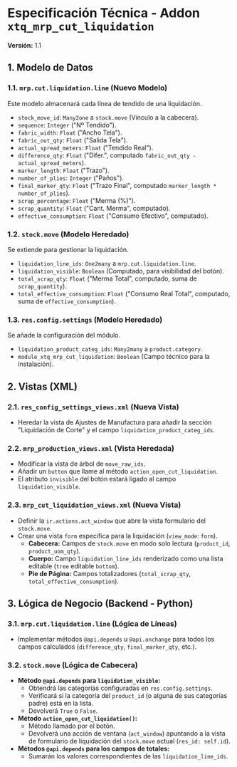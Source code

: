 # Especificación Técnica - Addon `xtq_mrp_cut_liquidation`
**Versión:** 1.1

## 1. Modelo de Datos

### 1.1. `mrp.cut.liquidation.line` (Nuevo Modelo)
Este modelo almacenará cada línea de tendido de una liquidación.
*   `stock_move_id`: `Many2one` a `stock.move` (Vínculo a la cabecera).
*   `sequence`: `Integer` ("Nº Tendido").
*   `fabric_width`: `Float` ("Ancho Tela").
*   `fabric_out_qty`: `Float` ("Salida Tela").
*   `actual_spread_meters`: `Float` ("Tendido Real").
*   `difference_qty`: `Float` ("Difer.", computado `fabric_out_qty - actual_spread_meters`).
*   `marker_length`: `Float` ("Trazo").
*   `number_of_plies`: `Integer` ("Paños").
*   `final_marker_qty`: `Float` ("Trazo Final", computado `marker_length * number_of_plies`).
*   `scrap_percentage`: `Float` ("Merma (%)").
*   `scrap_quantity`: `Float` ("Cant. Merma", computado).
*   `effective_consumption`: `Float` ("Consumo Efectivo", computado).

### 1.2. `stock.move` (Modelo Heredado)
Se extiende para gestionar la liquidación.
*   `liquidation_line_ids`: `One2many` a `mrp.cut.liquidation.line`.
*   `liquidation_visible`: `Boolean` (Computado, para visibilidad del botón).
*   `total_scrap_qty`: `Float` ("Merma Total", computado, suma de `scrap_quantity`).
*   `total_effective_consumption`: `Float` ("Consumo Real Total", computado, suma de `effective_consumption`).

### 1.3. `res.config.settings` (Modelo Heredado)
Se añade la configuración del módulo.
*   `liquidation_product_categ_ids`: `Many2many` a `product.category`.
*   `module_xtq_mrp_cut_liquidation`: `Boolean` (Campo técnico para la instalación).

## 2. Vistas (XML)

### 2.1. `res_config_settings_views.xml` (Nueva Vista)
*   Heredar la vista de Ajustes de Manufactura para añadir la sección "Liquidación de Corte" y el campo `liquidation_product_categ_ids`.

### 2.2. `mrp_production_views.xml` (Vista Heredada)
*   Modificar la vista de árbol de `move_raw_ids`.
*   Añadir un `button` que llame al método `action_open_cut_liquidation`.
*   El atributo `invisible` del botón estará ligado al campo `liquidation_visible`.

### 2.3. `mrp_cut_liquidation_views.xml` (Nueva Vista)
*   Definir la `ir.actions.act_window` que abre la vista formulario del `stock.move`.
*   Crear una vista `form` específica para la liquidación (`view_mode`: `form`).
    *   **Cabecera:** Campos de `stock.move` en modo solo lectura (`product_id`, `product_uom_qty`).
    *   **Cuerpo:** Campo `liquidation_line_ids` renderizado como una lista editable (`tree` editable `bottom`).
    *   **Pie de Página:** Campos totalizadores (`total_scrap_qty`, `total_effective_consumption`).

## 3. Lógica de Negocio (Backend - Python)

### 3.1. `mrp.cut.liquidation.line` (Lógica de Líneas)
*   Implementar métodos `@api.depends` u `@api.onchange` para todos los campos calculados (`difference_qty`, `final_marker_qty`, etc.).

### 3.2. `stock.move` (Lógica de Cabecera)
*   **Método `@api.depends` para `liquidation_visible`:**
    *   Obtendrá las categorías configuradas en `res.config.settings`.
    *   Verificará si la categoría del `product_id` (o alguna de sus categorías padre) está en la lista.
    *   Devolverá `True` o `False`.
*   **Método `action_open_cut_liquidation()`:**
    *   Método llamado por el botón.
    *   Devolverá una acción de ventana (`act_window`) apuntando a la vista de formulario de liquidación del `stock.move` actual (`res_id: self.id`).
*   **Métodos `@api.depends` para los campos de totales:**
    *   Sumarán los valores correspondientes de las `liquidation_line_ids`.
